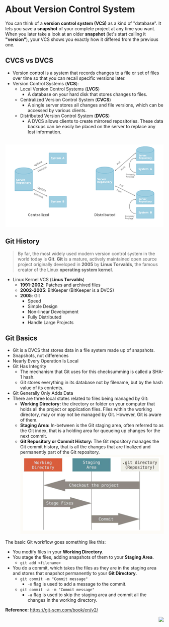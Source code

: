 # About Version Control System
You can think of a **version control system (VCS)** as a kind of "database". It lets you save a **snapshot** of your complete project at any time you want. When you later take a look at an older **snapshot** (let's start calling it **"version"**), your VCS shows you exactly how it differed from the previous one.

## CVCS vs DVCS
- Version control is a system that records changes to a file or set of files over time so that you can recall specific versions later.
- Version Control Systems (**VCS**): 
  - Local Version Control Systems (**LVCS**)
    - A database on your hard disk that stores changes to files.
  - Centralized Version Control System (**CVCS**)
    - A single server stores all changes and file versions, which can be accessed by various clients.
  - Distributed Version Control System (**DVCS**)
    - A DVCS allows clients to create mirrored repositories. These data backups can be easily be placed on the server to replace any lost information.  
<br>
<img src="images/CVCS-vs-DVCS.png">

## Git History
>By far, the most widely used modern version control system in the world today is **Git**. **Git** is a mature, actively maintained open source project originally developed in **2005** by **Linus Torvalds**, the famous creator of the Linux **operating system kernel**.
- Linux Kernel VCS (**Linus Torvalds**)
  - **1991-2002**: Patches and archived files
  - **2002-2005**: BitKeeper (BitKeeper is a DVCS)
  - **2005**: Git
    - Speed
    - Simple Design
    - Non-linear Development
    - Fully Distributed
    - Handle Large Projects

## Git Basics
- Git is a DVCS that stores data in a file system made up of snapshots.
- Snapshots, not differences
- Nearly Every Operation Is Local
- Git Has Integrity
  - The mechanism that Git uses for this checksumming is called a SHA-1 hash.
  - Git stores everything in its database not by filename, but by the hash value of its contents.
- Git Generally Only Adds Data
- There are three local states related to files being managed by Git:
  - **Working Directory:** the directory or folder on your computer that holds all the project or application files. Files within the working directory, may or may not be managed by Git. However, Git is aware of them.
  - **Staging Area:** In-between is the Git staging area, often referred to as the Git index, that is a holding area for queueing up changes for the next commit.
  - **Git Repository or Commit History:** The Git repository manages the Git commit history, that is all the changes that are finalized and permanently part of the Git repository.<br>
![3-stages](./images/3-stages.png)

The basic Git workflow goes something like this:
- You modify files in your **Working Directory**.
- You stage the files, adding snapshots of them to your **Staging Area**.
  - ```git add <filename>```
- You do a commit, which takes the files as they are in the staging area and stores that snapshot permanently to your **Git Directory**.
  - ```git commit -m "Commit message"```
    - ```-m``` flag is used to add a message to the commit.
  - ```git commit -a -m "Commit message"```
    - ```-a``` flag is used to skip the staging area and commit all the changes in the working directory.
  

**Reference:** https://git-scm.com/book/en/v2/

<div align="right"><a href="02_Installing_Git.md" targert="_blacnk"><img src="https://img.shields.io/badge/Next-orange?style=for-the-badge&logoColor=white"/></a>
</div>